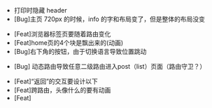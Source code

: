 - 打印时隐藏 header
- [Bug]主页 720px 的时候，info 的字和布局变了，但是整体的布局没变
<!-- - [Bug-fixed]Logo 是个数条，会被点到 -->
- [Feat]浏览器标签页要随着路由变化
- [Feat]home页的4个块是飘出来的(动画)
- [Bug]右下角的按钮，由于切换语言导致位置跳动
<!-- - [Feat] home 页nav里的logo，当hover的时候能展开，看到具体信息（比如xxx@edu.cn），并且右键可以复制 -->
<!-- - [Feat] 中文时，里面的英文也要是 Times New Roman -->
- [Bug] 动态路由导致任意二级路由进入post（list）页面（路由守卫？）
<!-- - [Fuck] 现在看只能上nuxt或者vitepress了 -->
- [Feat]“返回”的交互要设计以下
- [Feat]跨路由，头像什么的要有动画
- [Feat]